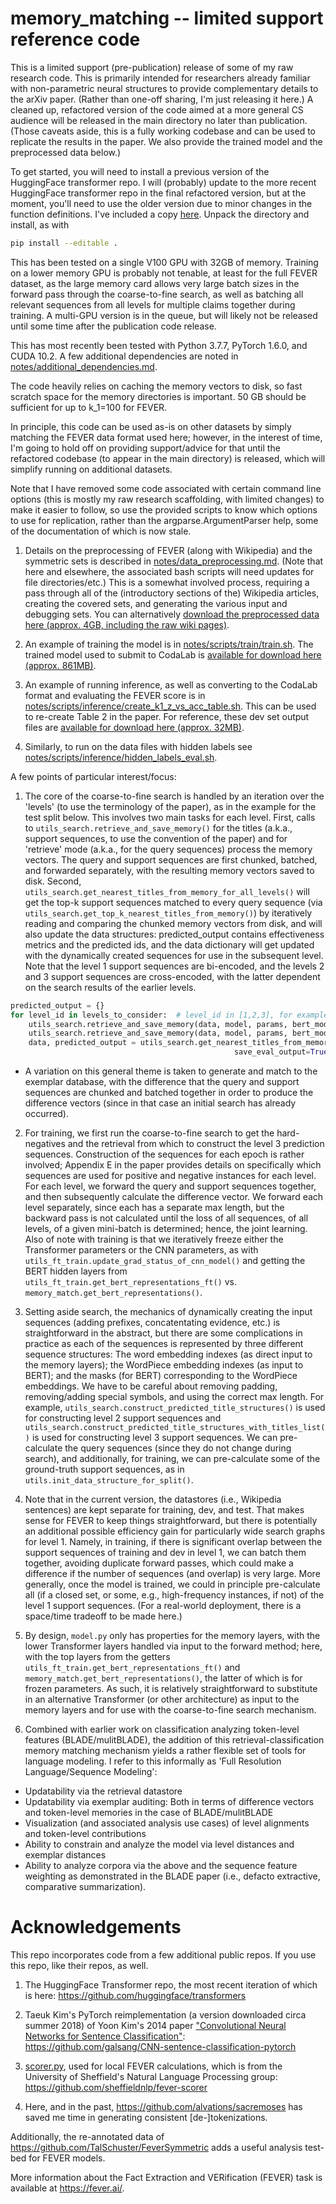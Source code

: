 # memory_matching -- limited support reference code

This is a limited support (pre-publication) release of some of my raw research code. This is primarily intended for researchers already familiar with non-parametric neural structures to provide complementary details to the arXiv paper. (Rather than one-off sharing, I'm just releasing it here.) A cleaned up, refactored version of the code aimed at a more general CS audience will be released in the main directory no later than publication. (Those caveats aside, this is a fully working codebase and can be used to replicate the results in the paper. We also provide the trained model and the preprocessed data below.)

To get started, you will need to install a previous version of the HuggingFace transformer repo. I will (probably) update to the more recent HuggingFace transformer repo in the final refactored version, but at the moment, you'll need to use the older version due to minor changes in the function definitions. I've included a copy [here](transformer_versions/bert_hsph/pytorch-pretrained-BERT-master.zip). Unpack the directory and install, as with

```bash
pip install --editable .
```

This has been tested on a single V100 GPU with 32GB of memory. Training on a lower memory GPU is probably not tenable, at least for the full FEVER dataset, as the large memory card allows very large batch sizes in the forward pass through the coarse-to-fine search, as well as batching all relevant sequences from all levels for multiple claims together during training. A multi-GPU version is in the queue, but will likely not be released until some time after the publication code release.

This has most recently been tested with Python 3.7.7, PyTorch 1.6.0, and CUDA 10.2. A few additional dependencies are noted in [notes/additional_dependencies.md](notes/additional_dependencies.md).

The code heavily relies on caching the memory vectors to disk, so fast scratch space for the memory directories is important. 50 GB should be sufficient for up to k_1=100 for FEVER.

In principle, this code can be used as-is on other datasets by simply matching the FEVER data format used here; however, in the interest of time, I'm going to hold off on providing support/advice for that until the refactored codebase (to appear in the main directory) is released, which will simplify running on additional datasets.

Note that I have removed some code associated with certain command line options (this is mostly my raw research scaffolding, with limited changes) to make it easier to follow, so use the provided scripts to know which options to use for replication, rather than the argparse.ArgumentParser help, some of the documentation of which is now stale.

1. Details on the preprocessing of FEVER (along with Wikipedia) and the symmetric sets is described in [notes/data_preprocessing.md](notes/data_preprocessing.md). (Note that here and elsewhere, the associated bash scripts will need updates for file directories/etc.) This is a somewhat involved process, requiring a pass through all of the (introductory sections of the) Wikipedia articles, creating the covered sets, and generating the various input and debugging sets. You can alternatively [download the preprocessed data here (approx. 4GB, including the raw wiki pages)](https://drive.google.com/file/d/1AYPJEg2vhAd_dPmjliCgGD1tLQYsUakj/view?usp=sharing).

2. An example of training the model is in [notes/scripts/train/train.sh](notes/scripts/train/train.sh). The trained model used to submit to CodaLab is [available for download here (approx. 861MB)](https://drive.google.com/file/d/1DCaN3il34nrTvxpz_-YW8-of1lquG2WA/view?usp=sharing).

3. An example of running inference, as well as converting to the CodaLab format and evaluating the FEVER score is in [notes/scripts/inference/create_k1_z_vs_acc_table.sh](notes/scripts/inference/create_k1_z_vs_acc_table.sh). This can be used to re-create Table 2 in the paper. For reference, these dev set output files are [available for download here (approx. 32MB)](https://drive.google.com/file/d/1QaP-HzKmxYm1oubqtwjg7o2f6uatldvP/view?usp=sharing).

4. Similarly, to run on the data files with hidden labels see [notes/scripts/inference/hidden_labels_eval.sh](notes/scripts/inference/hidden_labels_eval.sh).

A few points of particular interest/focus:

1. The core of the coarse-to-fine search is handled by an iteration over the 'levels' (to use the terminology of the paper), as in the example for the test split below. This involves two main tasks for each level. First, calls to ``utils_search.retrieve_and_save_memory()`` for the titles (a.k.a., support sequences, to use the convention of the paper) and for 'retrieve' mode (a.k.a., for the query sequences) process the memory vectors. The query and support sequences are first chunked, batched, and forwarded separately, with the resulting memory vectors saved to disk. Second, ``utils_search.get_nearest_titles_from_memory_for_all_levels()`` will get the top-k support sequences matched to every query sequence (via ``utils_search.get_top_k_nearest_titles_from_memory()``) by iteratively reading and comparing the chunked memory vectors from disk, and will also update the data structures: predicted_output contains effectiveness metrics and the predicted ids, and the data dictionary will get updated with the dynamically created sequences for use in the subsequent level. Note that the level 1 support sequences are bi-encoded, and the levels 2 and 3 support sequences are cross-encoded, with the latter dependent on the search results of the earlier levels.

```python
predicted_output = {}
for level_id in levels_to_consider:  # level_id in [1,2,3], for example
    utils_search.retrieve_and_save_memory(data, model, params, bert_model, bert_device, mode="title", split_mode="test", level_id=level_id)
    utils_search.retrieve_and_save_memory(data, model, params, bert_model, bert_device, mode="retrieve", split_mode="test", level_id=level_id)
    data, predicted_output = utils_search.get_nearest_titles_from_memory_for_all_levels(predicted_output, pdist, data, model, params,
                                                  save_eval_output=True, mode="test", level_id=level_id)
```

* A variation on this general theme is taken to generate and match to the exemplar database, with the difference that the query and support sequences are chunked and batched together in order to produce the difference vectors (since in that case an initial search has already occurred).

2. For training, we first run the coarse-to-fine search to get the hard-negatives and the retrieval from which to construct the level 3 prediction sequences.
Construction of the sequences for each epoch is rather involved; Appendix E in the paper provides details on specifically which sequences are used for positive and negative instances for each level. For each level, we forward the query and support sequences together, and then subsequently calculate the difference vector. We forward each level separately, since each has a separate max length, but the backward pass is not calculated until the loss of all sequences, of all levels, of a given mini-batch is determined; hence, the joint learning. Also of note with training is that we iteratively freeze either the Transformer parameters or the CNN parameters, as with ``utils_ft_train.update_grad_status_of_cnn_model()`` and getting the BERT hidden layers from ``utils_ft_train.get_bert_representations_ft()`` vs. ``memory_match.get_bert_representations()``.

3. Setting aside search, the mechanics of dynamically creating the input sequences (adding prefixes, concatentating evidence, etc.) is straightforward in the abstract, but there are some complications in practice as each of the sequences is represented by three different sequence structures: The word embedding indexes (as direct input to the memory layers); the WordPiece embedding indexes (as input to BERT); and the masks (for BERT) corresponding to the WordPiece embeddings. We have to be careful about removing padding, removing/adding special symbols, and using the correct max length. For example, ``utils_search.construct_predicted_title_structures()`` is used for constructing level 2 support sequences and  ``utils_search.construct_predicted_title_structures_with_titles_list()`` is used for constructing level 3 support sequences. We can pre-calculate the query sequences (since they do not change during search), and additionally, for training, we can pre-calculate some of the ground-truth support sequences, as in ``utils.init_data_structure_for_split()``.

4. Note that in the current version, the datastores (i.e., Wikipedia sentences) are kept separate for training, dev, and test. That makes sense for FEVER to keep things straightforward, but there is potentially an additional possible efficiency gain for particularly wide search graphs for level 1. Namely, in training, if there is significant overlap between the support sequences of training and dev in level 1, we can batch them together, avoiding duplicate forward passes, which could make a difference if the number of sequences (and overlap) is very large. More generally, once the model is trained, we could in principle pre-calculate all (if a closed set, or some, e.g., high-frequency instances, if not) of the level 1 support sequences. (For a real-world deployment, there is a space/time tradeoff to be made here.)

5. By design, ``model.py`` only has properties for the memory layers, with the lower Transformer layers handled via input to the forward method; here, with the top layers from the getters ``utils_ft_train.get_bert_representations_ft()`` and ``memory_match.get_bert_representations()``, the latter of which is for frozen parameters. As such, it is relatively straightforward to substitute in an alternative Transformer (or other architecture) as input to the memory layers and for use with the coarse-to-fine search mechanism.

6. Combined with earlier work on classification analyzing token-level features (BLADE/mulitBLADE), the addition of this retrieval-classification memory matching mechanism yields a rather flexible set of tools for language modeling. I refer to this informally as 'Full Resolution Language/Sequence Modeling':

 * Updatability via the retrieval datastore
 * Updatability via exemplar auditing: Both in terms of difference vectors and token-level memories in the case
    of BLADE/mulitBLADE
 * Visualization (and associated analysis use cases) of level alignments and token-level contributions
 * Ability to constrain and analyze the model via level distances and exemplar distances
 * Ability to analyze corpora via the above and the sequence feature weighting as demonstrated in the BLADE paper
    (i.e., defacto extractive, comparative summarization).


# Acknowledgements

This repo incorporates code from a few additional public repos. If you use this repo, like their repos, as well.

1. The HuggingFace Transformer repo, the most recent iteration of which is here: https://github.com/huggingface/transformers

2. Taeuk Kim's PyTorch reimplementation (a version downloaded circa summer 2018) of Yoon Kim's 2014 paper ["Convolutional Neural Networks for Sentence Classification"](https://www.aclweb.org/anthology/D14-1181.pdf): https://github.com/galsang/CNN-sentence-classification-pytorch

3. [scorer.py](hhttps://github.com/sheffieldnlp/fever-scorer/tree/master/src/fever), used for local FEVER calculations, which is from the University of Sheffield's Natural Language Processing group: https://github.com/sheffieldnlp/fever-scorer

4. Here, and in the past, https://github.com/alvations/sacremoses has saved me time in generating consistent [de-]tokenizations.

Additionally, the re-annotated data of https://github.com/TalSchuster/FeverSymmetric adds a useful analysis test-bed for FEVER models.

More information about the Fact Extraction and VERification (FEVER) task is available at https://fever.ai/.
